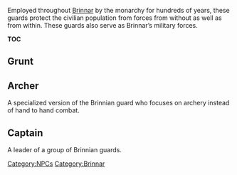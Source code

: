 Employed throughout [Brinnar](/Brinnar "wikilink") by the monarchy for
hundreds of years, these guards protect the civilian population from
forces from without as well as from within. These guards also serve as
Brinnar’s military forces.

__TOC__

## Grunt

## Archer

A specialized version of the Brinnian guard who focuses on archery
instead of hand to hand combat.

## Captain

A leader of a group of Brinnian guards.

[Category:NPCs](/Category:NPCs "wikilink")
[Category:Brinnar](/Category:Brinnar "wikilink")